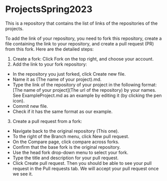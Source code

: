 # ProjectsSpring2023
This is a repository that contains the list of links of the repositories of the projects.

  To add the link of your repository, you need to fork this repository, create a file containing the link to your repository, and create a pull request (PR) from this fork. Here are the detailed steps:

  1. Create a fork: 
 Click Fork on the top right, and choose your account.
 2. Add the link to your fork repository:
 - In the repository you just forked, click Create new file.
 - Name it as (The name of your project).md.
 - Type the link of the repository of your project in the following format:
 [The name of your project](The url of the repository) by your names. See ExampleProject.md as an example by editing it (by clicking the pen icon).
 - Commit new file.
 - Check if it has the same format as our example.
 3. Create a pull request from a fork: 
 - Navigate back to the original repository (This one).
 - To the right of the Branch menu, click New pull request.
 - On the Compare page, click compare across forks.
 - Confirm that the base fork is the original repository.
 - Use the head fork drop-down menu to select your fork.
 - Type the title and description for your pull request.
 - Click Create pull request.
 Then you should be able to see your pull request in the Pull requests tab. We will accept your pull request once we see it.

